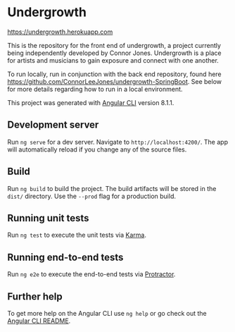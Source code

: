 # Undergrowth

https://undergrowth.herokuapp.com

This is the repository for the front end of undergrowth, a project currently being independently developed by Connor Jones. Undergrowth is a place for artists and musicians to gain exposure and connect with one another.

To run locally, run in conjunction with the back end repository, found here https://github.com/ConnorLeeJones/undergrowth-SpringBoot. See below for more details regarding how to run in a local environment.


This project was generated with [Angular CLI](https://github.com/angular/angular-cli) version 8.1.1.

## Development server

Run `ng serve` for a dev server. Navigate to `http://localhost:4200/`. The app will automatically reload if you change any of the source files.

## Build

Run `ng build` to build the project. The build artifacts will be stored in the `dist/` directory. Use the `--prod` flag for a production build.

## Running unit tests

Run `ng test` to execute the unit tests via [Karma](https://karma-runner.github.io).

## Running end-to-end tests

Run `ng e2e` to execute the end-to-end tests via [Protractor](http://www.protractortest.org/).

## Further help

To get more help on the Angular CLI use `ng help` or go check out the [Angular CLI README](https://github.com/angular/angular-cli/blob/master/README.md).
